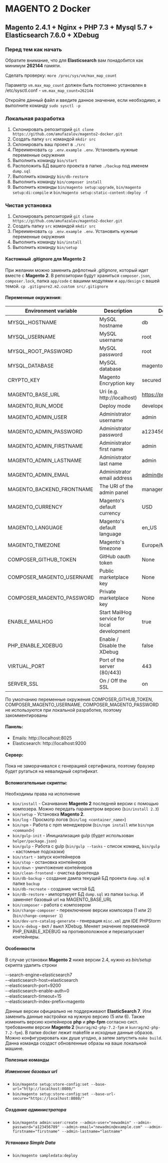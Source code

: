 # MAGENTO 2 Docker

## Magento 2.4.1 + Nginx + PHP 7.3 + Mysql 5.7 + Elasticsearch 7.6.0 + XDebug

### Перед тем как начать

Обратите внимание, что для **Elasticsearch** вам понадобится как минимум **262144** памяти.

Сделать проверку: `more /proc/sys/vm/max_map_count`

Параметр `vm.max_map_count` должен быть постоянно установлен в /etc/sysctl.conf  - `vm.max_map_count=262144`

Откройте данный файл и введите данное значение, если необходимо, и выполните команду `sudo sysctl -p`

### Локальная разработка
1. Склонировать репозиторий `git clone https://github.com/amufazalov/magento2-docker.git`
2. Создать папку `src` командой `mkdir src`
3. Склонировать ваш проект в `./src`
4. Переименовать `cp .env.example .env`. Установить нужные переменные окружения
5. Выполнить команду `bin/start`
6. Расположить БД вашего проекта в папке `./backup` под именем `dump.sql`
7. Выполнить команду `bin/db-restore`
8. Выполнить команду `bin/composer install`
9. Выполнить команды `bin/magento setup:upgrade`, `bin/magento setup:di:compile` и `bin/magento setup:static-content:deploy -f`

### Чистая установка
1. Склонировать репозиторий `git clone https://github.com/amufazalov/magento2-docker.git`
2. Создать папку `src` командой `mkdir src`
3. Переименовать `cp .env.example .env`. Установить нужные переменные окружения
4. Выполнить команду `bin/install`
5. Выполнить команду `bin/setup`

#### Кастомный .gitignore для Magento 2
При желании можно заменить дефлотный _.gitignore_, который идет вместе с **Magento 2**.
В репозитории будут храниться `composer.json`, `composer.lock`, папка `app/code` c вашими модулями и `app/design` с вашей темой.
`cp .gitignore2.m2.custom src/.gitignore`

#### Переменные окружения:
Environment variable  | Description                   | Default
--------------------  | -----------                   | -------
MYSQL_HOSTNAME        | MySQL hostname                | db
MYSQL_USERNAME        | MySQL username                | root
MYSQL_ROOT_PASSWORD   | MySQL password                | root
MYSQL_DATABASE        | MySQL database                | magento
CRYPTO_KEY            | Magento Encryption key        | secured
MAGENTO_BASE_URL      | Uri (e.g. http://localhost)   | https://project.test/
MAGENTO_RUN_MODE      | Deploy mode                   | developer
MAGENTO_ADMIN_USER    | Administrator username        | admin
MAGENTO_ADMIN_PASSWORD| Administrator password        | a123456
MAGENTO_ADMIN_FIRSTNAME| Administrator first name     | admin
MAGENTO_ADMIN_LASTNAME| Administrator last name       | admin
MAGENTO_ADMIN_EMAIL   | Administrator email address   | admin@example.com
MAGENTO_BACKEND_FRONTNAME | The URI of the admin panel | manager
MAGENTO_CURRENCY      | Magento's default currency    | USD
MAGENTO_LANGUAGE      | Magento's default language    | en_US
MAGENTO_TIMEZONE      | Magento's timezone            | Europe/Moscow
COMPOSER_GITHUB_TOKEN | GitHub oauth token            | None
COMPOSER_MAGENTO_USERNAME | Public marketplace key    | None
COMPOSER_MAGENTO_PASSWORD | Private marketplace key   | None
ENABLE_MAILHOG        | Start MailHog service for local development | true
PHP_ENABLE_XDEBUG        | Enable / Disable the XDebug | false
VIRTUAL_PORT        | Port of the server (80/443) | 443
SERVER_SSL        | On / Off the SSL | on

По умолчанию переменные окружения COMPOSER_GITHUB_TOKEN, COMPOSER_MAGENTO_USERNAME, COMPOSER_MAGENTO_PASSWORD 
не используются при локальной разработке, поэтому закомментированы

#### Панель:
* Emails: http://localhost:8025
* Elasticsearch: http://localhost:9200

#### Сервер:

Пока не заморачивался с генерацией сертификата, 
поэтому браузер будет ругаться на невалидный сертификат. 

#### Вспомогательные скрипты:
Необходимы права на исполнение

* `bin/install` - Скачивание **Мagento 2** последней версии с помощью композера. Можно передать параметром версию (`bin/install 2.3`)
* `bin/setup` - Установка **Мagento 2**. 
* `bin/log` - Просмотр логов (`bin/log <container_name>`)
* `bin/npm` - Работа с npm менеджером (`bin/npm install` или `bin/npm <command>`)
* `bin/gulp-init` - Инициализация gulp (будет использован `helper/package.json`)
* `bin/gulp` - Работа с gulp (`bin/gulp --tasks` - список команд,  `bin/gulp` - кастомные подсказки)
* `bin/start` - запуск контейнеров
* `bin/stop` - остановка контейнеров
* `bin/down` - уничтожение контейнеров
* `bin/clean-frontend` - очистка фронтенда
* `bin/db-backup` - создание дампа текущей БД проекта `dump.sql` в папке `backup`
* `bin/db-recreate` - создание чистой БД
* `bin/db-restore` - импортирует БД `dump.sql` из папки `backup`. И заменяет базовый url на MAGENTO_BASE_URL
* `bin/composer` - работа с композером 
* `bin/change-composer` - переключение версии композера (1 или 2) (`bin/change-composer 1`)
* `bin/dev-urn-catalog-generate` - генерация `misc.xml` для IDE PHPStorm
* `bin/x-debug` - вкл / выкл XDebug. Меняет значение переменной PHP_ENABLE_XDEBUG на противоположное и перезапускает контейнеры.

#### Особенности
В случае установки **Magento 2** ниже версии 2.4, нужно из _bin/setup_ скрипта удалить строки

  --search-engine=elasticsearch7 \
  --elasticsearch-host=elasticsearch \
  --elasticsearch-port=9200 \
  --elasticsearch-enable-auth=0 \
  --elasticsearch-timeout=15 \
  --elasticsearch-index-prefix=magento
  
Данные версии официально не поддерживают **ElasticSearch 7**. Или заменить данные настройки на нужную версию (5 или 6).
Также изменить версию контейнеров **php** и **php-fpm** согласно сист. требованиям версии **Magento 2**
(`kunrag/m2-php-7.2-fpm` и `kunrag/m2-php-7.2-fpm`). В папке docker лежит makefile и исходные данные образов.
Можно конфигурировать как душе угодно, а затем запустить `make build`. Данна команда создаст обновленные образы
на ваше локальной машине.

#### Полезные команды
##### Изменение базовых url
* `bin/magento setup:store-config:set --base-url="http://localhost:8080/"`
* `bin/magento setup:store-config:set --base-url-secure="https://localhost:8080/"`
##### Создание администратора
* `bin/magento admin:user:create --admin-user="newadmin" --admin-password="a123456789" --admin-email="newadmin@example.com" --admin-firstname="firstname" --admin-lastname="lastname"`
##### Установка Simple Data
* `bin/magento sampledata:deploy`
